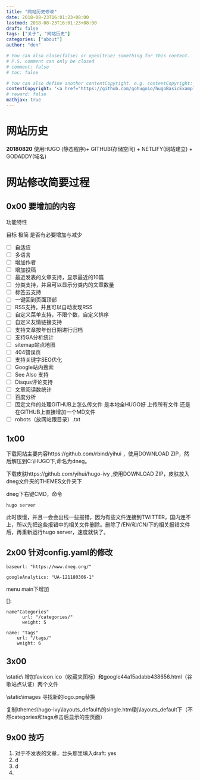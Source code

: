 ```yaml
---
title: "网站历史修改"
date: 2018-08-23T16:01:23+08:00
lastmod: 2018-08-23T16:01:23+08:00
draft: false
tags: ["关于", "网站历史"]
categories: ["about"]
author: "den"

# You can also close(false) or open(true) something for this content.
# P.S. comment can only be closed
# comment: false
# toc: false

# You can also define another contentCopyright. e.g. contentCopyright: "This is another copyright."
contentCopyright: '<a href="https://github.com/gohugoio/hugoBasicExample" rel="noopener" target="_blank">See origin</a>'
# reward: false
mathjax: true
---
```




# 网站历史

**20180820** 使用HUGO (静态程序)+ GITHUB(存储空间) + NETLIFY(网站建立) + GODADDY(域名)

# 网站修改简要过程

## 0x00 要增加的内容

功能特性

目标 极简 是否有必要增加与减少

- [ ] 自适应
- [ ] 多语言
- [ ] 增加作者
- [ ] 增加投稿
- [ ] 最近发表的文章支持，显示最近的10篇
- [ ] 分类支持，并且可以显示分类内的文章数量
- [ ] 标签云支持
- [ ] 一键回到页面顶部
- [ ] RSS支持，并且可以自动发现RSS
- [ ] 自定义菜单支持，不限个数，自定义排序
- [ ] 自定义友情链接支持
- [ ] 支持文章按年份日期进行归档
- [ ] 支持GA分析统计
- [ ] sitemap站点地图
- [ ] 404错误页
- [ ] 支持关键字SEO优化
- [ ] Google站内搜索
- [ ] See Also 支持
- [ ] Disqus评论支持
- [ ] 文章阅读数统计
- [ ] 百度分析
- [ ] 固定文件的处理GITHUB上怎么传文件 是本地全HUGO好 上传所有文件 还是在GITHUB上直接增加一个MD文件 
- [ ] robots（放网站跟目录）.txt

## 1x00

下载网站主要内容https://github.com/rbind/yihui ，使用DOWNLOAD ZIP，然后解压到C:\HUGO下,命名为dneg。

下载皮肤https://github.com/yihui/hugo-ivy ,使用DOWNLOAD ZIP，皮肤放入dneg文件夹的THEMES文件夹下

dneg下右键CMD，命令

```
hugo server
```

此时很慢，并且一会会出线一些报错，因为有些文件连接到TWITTER，国内连不上，所以先把这些报错中的相关文件删除。删除了/EN/和/CN/下的相关报错文件后，再重新运行hugo server，速度就快了。

## 2x00 针对config.yaml的修改

```
baseurl: "https://www.dneg.org/"

googleAnalytics: "UA-121180306-1"

```

menu main下增加

[]: 

```
name"Categories"
      url: "/categories/"
      weight: 5

name: "Tags"
    url: "/tags/"
    weight: 6    
```



## 3x00

\static\ 增加favicon.ico（收藏夹图标）和google44a15adabb438656.html（谷歌站点认证）两个文件

\static\images  寻找新的logo.png替换

复制\themes\hugo-ivy\layouts\_default\的single.html到\layouts\_default下（不然categories和tags点击后显示的空页面）

## 9x00 技巧

1. 对于不发表的文章，台头那里填入draft: yes
2. d
3. d
4. 





